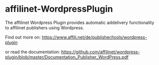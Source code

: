 # affilinet-WordpressPlugin
The affilinet Wordpress Plugin provides automatic addelivery functionality to affilinet publishers using Wordpress.

Find out more on: https://www.affili.net/de/publisher/tools/wordpress-plugin

or read the documentation: https://github.com/affilinet/wordpress-plugin/blob/master/Documentation_Publisher_WordPress.pdf

